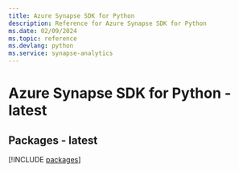 ```yaml
---
title: Azure Synapse SDK for Python
description: Reference for Azure Synapse SDK for Python
ms.date: 02/09/2024
ms.topic: reference
ms.devlang: python
ms.service: synapse-analytics
---
```

# Azure Synapse SDK for Python - latest
## Packages - latest
[!INCLUDE [packages](synapse-index.md)]